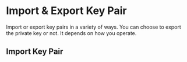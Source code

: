 # Import & Export Key Pair

Import or export key pairs in a variety of ways. You can choose to export the private key or not.
It depends on how you operate.

## Import Key Pair
